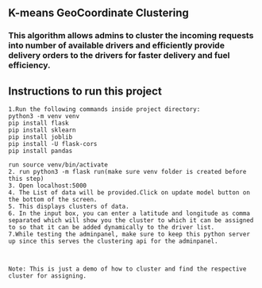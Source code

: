 ## K-means GeoCoordinate Clustering

###  This algorithm allows admins to cluster the incoming requests into number of available drivers and efficiently provide delivery orders to the drivers for faster delivery and fuel efficiency.

## Instructions to run this project

    1.Run the following commands inside project directory:
	python3 -m venv venv
	pip install flask
	pip install sklearn
    pip install joblib
    pip install -U flask-cors
    pip install pandas

	run source venv/bin/activate
    2. run python3 -m flask run(make sure venv folder is created before this step)
    3. Open localhost:5000
    4. The List of data will be provided.Click on update model button on the bottom of the screen.
    5. This displays clusters of data.
    6. In the input box, you can enter a latitude and longitude as comma separated which will show you the cluster to which it can be assigned to so that it can be added dynamically to the driver list. 
    7.While testing the adminpanel, make sure to keep this python server up since this serves the clustering api for the adminpanel.



    Note: This is just a demo of how to cluster and find the respective cluster for assigning.